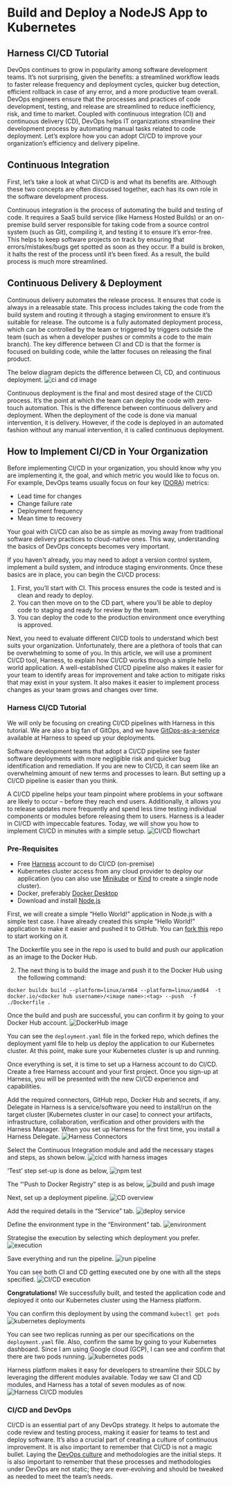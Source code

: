 # Build and Deploy a NodeJS App to Kubernetes

## Harness CI/CD Tutorial

DevOps continues to grow in popularity among software development teams. It’s not surprising, given the benefits: a streamlined workflow leads to faster release frequency and deployment cycles, quicker bug detection, efficient rollback in case of any error, and a more productive team overall. DevOps engineers ensure that the processes and practices of code development, testing, and release are streamlined to reduce inefficiency, risk, and time to market. Coupled with continuous integration (CI) and continuous delivery (CD), DevOps helps IT organizations streamline their development process by automating manual tasks related to code deployment. Let’s explore how you can adopt CI/CD to improve your organization’s efficiency and delivery pipeline.

## Continuous Integration
First, let’s take a look at what CI/CD is and what its benefits are. Although these two concepts are often discussed together, each has its own role in the software development process. 

Continuous integration is the process of automating the build and testing of code. It requires a SaaS build service (like Harness Hosted Builds) or an on-premise build server responsible for taking code from a source control system (such as Git), compiling it, and testing it to ensure it’s error-free. This helps to keep software projects on track by ensuring that errors/mistakes/bugs get spotted as soon as they occur. If a build is broken, it halts the rest of the process until it’s been fixed. As a result, the build process is much more streamlined.

## Continuous Delivery & Deployment
Continuous delivery automates the release process. It ensures that code is always in a releasable state. This process includes taking the code from the build system and routing it through a staging environment to ensure it’s suitable for release. The outcome is a fully automated deployment process, which can be controlled by the team or triggered by triggers outside the team (such as when a developer pushes or commits a code to the main branch). The key difference between CI and CD is that the former is focused on building code, while the latter focuses on releasing the final product.

The below diagram depicts the difference between CI, CD, and continuous deployment.
![ci and cd image](./static/harness-cicd-tutorial/ci_cd_workflow_sample.jpeg)

Continuous deployment is the final and most desired stage of the CI/CD process. It’s the point at which the team can deploy the code with zero-touch automation. This is the difference between continuous delivery and deployment. When the deployment of the code is done via manual intervention, it is delivery. However, if the code is deployed in an automated fashion without any manual intervention, it is called continuous deployment. 

## How to Implement CI/CD in Your Organization
Before implementing CI/CD in your organization, you should know why you are implementing it, the goal, and which metric you would like to focus on. For example, DevOps teams usually focus on four key ([DORA](https://cloud.google.com/blog/products/devops-sre/using-the-four-keys-to-measure-your-devops-performance)) metrics: 
- Lead time for changes
- Change failure rate
- Deployment frequency
- Mean time to recovery
 
Your goal with CI/CD can also be as simple as moving away from traditional software delivery practices to cloud-native ones. This way, understanding the basics of DevOps concepts becomes very important. 

If you haven't already, you may need to adopt a version control system, implement a build system, and introduce staging environments. Once these basics are in place, you can begin the CI/CD process: 

1. First, you’ll start with CI. This process ensures the code is tested and is clean and ready to deploy. 
2. You can then move on to the CD part, where you’ll be able to deploy code to staging and ready for review by the team.
3. You can deploy the code to the production environment once everything is approved.

Next, you need to evaluate different CI/CD tools to understand which best suits your organization. Unfortunately, there are a plethora of tools that can be overwhelming to some of you. In this article, we will use a prominent CI/CD tool, Harness, to explain how CI/CD works through a simple hello world application. A well-established CI/CD pipeline also makes it easier for your team to identify areas for improvement and take action to mitigate risks that may exist in your system. It also makes it easier to implement process changes as your team grows and changes over time.

### Harness CI/CD Tutorial
We will only be focusing on creating CI/CD pipelines with Harness in this tutorial. We are also a big fan of GitOps, and we have [GitOps-as-a-service](https://harness.io/blog/generally-available-harness-gitops-as-a-service) available at Harness to speed up your deployments. 

Software development teams that adopt a CI/CD pipeline see faster software deployments with more negligible risk and quicker bug identification and remediation. If you are new to CI/CD, it can seem like an overwhelming amount of new terms and processes to learn. But setting up a CI/CD pipeline is easier than you think. 

A CI/CD pipeline helps your team pinpoint where problems in your software are likely to occur – before they reach end users. Additionally, it allows you to release updates more frequently and spend less time testing individual components or modules before releasing them to users. Harness is a leader in CI/CD with impeccable features. Today, we will show you how to implement CI/CD in minutes with a simple setup. 
![CI/CD flowchart](./static/harness-cicd-tutorial/harness_cicd_pipeline.png)

### Pre-Requisites
- Free [Harness](https://app.harness.io/auth/#/signup/?module=cd&?utm_source=website&utm_medium=harness-developer-hub&utm_campaign=cd-plg&utm_content=get-started) account to do CI/CD (on-premise)
- Kubernetes cluster access from any cloud provider to deploy our application (you can also use [Minikube](https://minikube.sigs.k8s.io/docs/start/) or [Kind](https://kind.sigs.k8s.io/docs/user/quick-start/) to create a single node cluster).
- Docker, preferably [Docker Desktop](https://www.docker.com/products/docker-desktop/)
- Download and install [Node.js](https://nodejs.org/en/download/)

First, we will create a simple “Hello World!” application in Node.js with a simple test case. I have already created this simple “Hello World!” application to make it easier and pushed it to GitHub. You can [fork this](https://github.com/pavanbelagatti/harness-ci-example) repo to start working on it.

The Dockerfile you see in the repo is used to build and push our application as an image to the Docker Hub. 

2. The next thing is to build the image and push it to the Docker Hub using the following command:

`docker buildx build --platform=linux/arm64 --platform=linux/amd64  -t docker.io/<docker hub username>/<image name>:<tag> --push  -f ./Dockerfile .`

Once the build and push are successful, you can confirm it by going to your Docker Hub account.
![DockerHub image](./static/harness-cicd-tutorial/hello_world_docker_image.jpeg)

You can see the `deployment.yaml` file in the forked repo, which defines the deployment yaml file to help us deploy the application to our Kubernetes cluster. At this point, make sure your Kubernetes cluster is up and running.

Once everything is set, it is time to set up a Harness account to do CI/CD. Create a free Harness account and your first project. Once you sign-up at Harness, you will be presented with the new CI/CD experience and capabilities.

Add the required connectors, GitHub repo, Docker Hub and secrets, if any. Delegate in Harness is a service/software you need to install/run on the target cluster [Kubernetes cluster in our case] to connect your artifacts, infrastructure, collaboration, verification and other providers with the Harness Manager. When you set up Harness for the first time, you install a Harness Delegate.
![Harness Connectors](./static/harness-cicd-tutorial/project_connectors.jpeg)

Select the Continuous Integration module and add the necessary stages and steps, as shown below.
![cicd with harness images](./static/harness-cicd-tutorial/build_and_test_stage.jpeg)

‘Test’ step set-up is done as below,
![npm test](./static/harness-cicd-tutorial/configure_run_step.jpeg)

The “‘Push to Docker Registry” step is as below,
![build and push image](./static/harness-cicd-tutorial/build_push_image.png)

Next, set up a deployment pipeline.
![CD overview](./static/harness-cicd-tutorial/deployment_pipeline.jpeg)

Add the required details in the “Service” tab.
![deploy service](./static/harness-cicd-tutorial/service_tab.png)

Define the environment type in the “Environment” tab.
![environment](./static/harness-cicd-tutorial/environment_tab.png)

Strategise the execution by selecting which deployment you prefer.
![execution](./static/harness-cicd-tutorial/execution_tab.jpeg)

Save everything and run the pipeline.
![run pipeline](./static/harness-cicd-tutorial/run_pipeline.jpeg)

You can see both CI and CD getting executed one by one with all the steps specified.
![CI/CD execution](./static/harness-cicd-tutorial/ci_cd_execution_successful.png)

**Congratulations!** We successfully built, and tested the application code and deployed it onto our Kubernetes cluster using the Harness platform.

You can confirm this deployment by using the command `kubectl get pods`
![kubernetes deployments](./static/harness-cicd-tutorial/pods_running.jpeg)

You can see two replicas running as per our specifications on the `deployment.yaml` file. Also, confirm the same by going to your Kubernetes dashboard. Since I am using Google cloud (GCP), I can see and confirm that there are two pods running.
![kubernetes pods](./static/harness-cicd-tutorial/confirm_pods_running.png)

Harness platform makes it easy for developers to streamline their SDLC by leveraging the different modules available. Today we saw CI and CD modules, and Harness has a total of seven modules as of now.
![Harness CI/CD modules](./static/harness-cicd-tutorial/Harness_modules.png)

### CI/CD and DevOps
CI/CD is an essential part of any DevOps strategy. It helps to automate the code review and testing process, making it easier for teams to test and deploy software. It’s also a crucial part of creating a culture of continuous improvement. It is also important to remember that CI/CD is not a magic bullet. Laying the [DevOps culture](https://www.atlassian.com/team-playbook/examples/devops-culture) and methodologies are the initial steps. It is also important to remember that these processes and methodologies under DevOps are not static; they are ever-evolving and should be tweaked as needed to meet the team’s needs.

